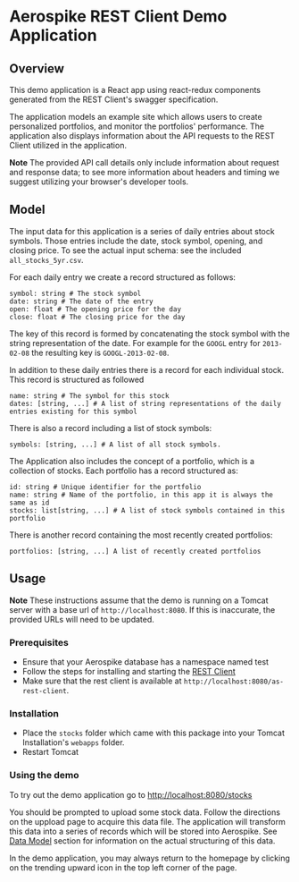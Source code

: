 # Aerospike REST Client Demo Application

## Overview

This demo application is a React app using react-redux components generated from the REST Client's swagger specification.

The application models an example site which allows users to create personalized portfolios, and monitor the portfolios' performance. The application also displays information about the API requests to the REST Client utilized in the application.

**Note** The provided API call details only include information about request and response data; to see more information about headers and timing we suggest utilizing your browser's developer tools.

## Model

The input data for this application is a series of daily entries about stock symbols. Those entries include the
date, stock symbol, opening, and closing price. To see the actual input schema: see the included `all_stocks_5yr.csv`.

For each daily entry we create a record structured as follows:

    symbol: string # The stock symbol
    date: string # The date of the entry
    open: float # The opening price for the day
    close: float # The closing price for the day

The key of this record is formed by concatenating the stock symbol
with the string representation of the date. For example for the `GOOGL` entry for `2013-02-08` the resulting key is `GOOGL-2013-02-08`.

In addition to these daily entries there is a record for each individual stock. This record is structured as followed

    name: string # The symbol for this stock
    dates: [string, ...] # A list of string representations of the daily entries existing for this symbol

There is also a record including a list of stock symbols:

    symbols: [string, ...] # A list of all stock symbols.

The Application also includes the concept of a portfolio, which is a collection of stocks. Each portfolio has a record structured as:

    id: string # Unique identifier for the portfolio
    name: string # Name of the portfolio, in this app it is always the same as id
    stocks: list[string, ...] # A list of stock symbols contained in this portfolio

There is another record containing the most recently created portfolios:

    portfolios: [string, ...] A list of recently created portfolios

## Usage

**Note** These instructions assume that the demo is running on a Tomcat server with a base url of `http://localhost:8080`. If this is inaccurate, the provided URLs will need to be updated.

### Prerequisites

* Ensure that your Aerospike database has a namespace named test
* Follow the steps for installing and starting the [REST Client](./installation-and-config.md)
* Make sure that the rest client is available at `http://localhost:8080/as-rest-client`.

### Installation

* Place the `stocks` folder which came with this package into your Tomcat Installation's `webapps` folder.
* Restart Tomcat

### Using the demo

To try out the demo application go to <http://localhost:8080/stocks>

You should be prompted to upload some stock data. Follow the directions on the uppload page to acquire this data file. The application will transform this data into a series of records which will be stored into Aerospike. See [Data Model](#Model) section for information on the actual structuring of this data.

In the demo application, you may always return to the homepage by clicking on the trending upward icon in the top left corner of the page.
